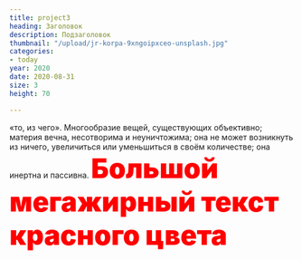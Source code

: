 ```yaml
---
title: project3
heading: Заголовок
description: Подзаголовок
thumbnail: "/upload/jr-korpa-9xngoipxceo-unsplash.jpg"
categories:
- today
year: 2020
date: 2020-08-31
size: 3
height: 70

---
```

«то, из чего». Многообразие вещей, существующих объективно; материя вечна, несотворима и неуничтожима; она не может возникнуть из ничего, увеличиться или уменьшиться в своём количестве; она инертна и пассивна.
<span style="color: red; font-size: 3rem; font-weight: 900">Большой мегажирный текст красного цвета </span>